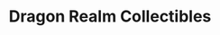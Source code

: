 ---
title: "Dragon Realm Collectibles"
url: /new-paltz/dragon-realm-collectibles/
shop: Allgemein
---